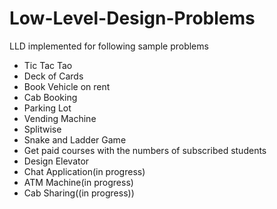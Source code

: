 # Low-Level-Design-Problems
LLD implemented for following sample problems
- Tic Tac Tao
- Deck of Cards
- Book Vehicle on rent
- Cab Booking
- Parking Lot
- Vending Machine
- Splitwise
- Snake and Ladder Game
- Get paid courses with the numbers of subscribed students
- Design Elevator
- Chat Application(in progress)
- ATM Machine(in progress)
- Cab Sharing((in progress))
